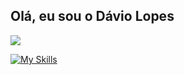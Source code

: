 ## Olá, eu sou o Dávio Lopes

<div>
   <a href="https://www.linkedin.com/in/d%C3%A1vio-lopes-719b0b189/" target="_blank"><img src="https://img.shields.io/badge/-LinkedIn-%230077B5?style=for-the-badge&logo=linkedin&logoColor=white" target="_blank"></a>
</div>

   
[![My Skills](https://skillicons.dev/icons?i=js,ts,java,spring,react,redux,nodejs,mysql,mongodb,docker,heroku,prisma,vscode,idea)](https://skillicons.dev)




